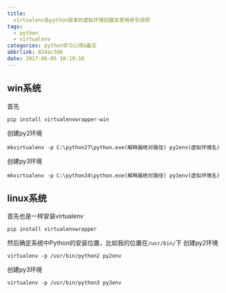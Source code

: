 ```yaml
---
title:
  virtualenv各python版本的虚拟环境创建及常用命令说明
tags:
  - python
  - virtualenv
categories: python学习心得&备忘
abbrlink: 824ac3d0
date: 2017-06-05 10:19:10
---
```


## win系统
首先
```
pip install virtualenvwrapper-win
```
创建py2环境
```
mkvirtualenv -p C:\python27\python.exe(解释器绝对路径) py2env(虚拟环境名)
```
创建py3环境
```
mkvirtualenv -p C:\python34\python.exe(解释器绝对路径) py3env(虚拟环境名)
```

## linux系统
首先也是一样安装virtualenv
```
pip install virtualenvwrapper
```
然后确定系统中Python的安装位置，比如我的位置在`/usr/bin/`下
创建py2环境
```
virtualenv -p /usr/bin/python2 py2env
```
创建py3环境
```
virtualenv -p /usr/bin/python3 py3env
```
